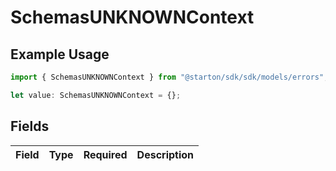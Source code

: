 # SchemasUNKNOWNContext

## Example Usage

```typescript
import { SchemasUNKNOWNContext } from "@starton/sdk/sdk/models/errors";

let value: SchemasUNKNOWNContext = {};
```

## Fields

| Field       | Type        | Required    | Description |
| ----------- | ----------- | ----------- | ----------- |
